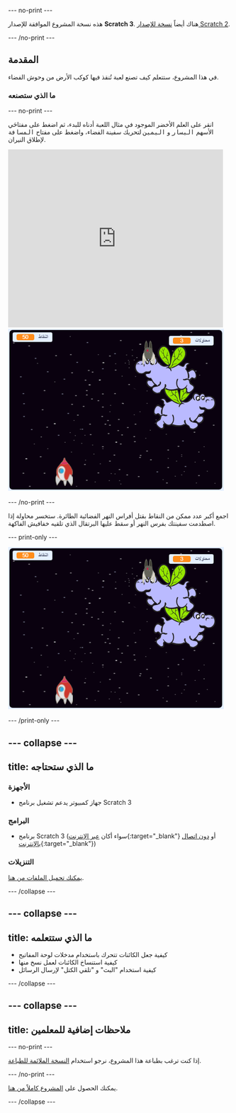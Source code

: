 --- no-print ---

هذه نسخة المشروع الموافقة للإصدار **Scratch 3**. هناك أيضاً [نسخة للإصدار Scratch 2](https://projects.raspberrypi.org/ar-SA/projects/clone-wars-scratch2).

--- /no-print ---

## المقدمة

في هذا المشروع، ستتعلم كيف تصنع لعبة تُنقذ فيها كوكب الأرض من وحوش الفضاء.

### ما الذي ستصنعه

--- no-print ---

انقر على العلم الأخضر الموجود في مثال اللعبة أدناه للبدء، ثم اضغط على مفتاحَي الأسهم <kbd>اليسار</kbd> و <kbd>اليمين</kbd> لتحريك سفينة الفضاء، واضغط على مفتاح <kbd>المسافة</kbd> لإطلاق النيران.

<div class="scratch-preview">
  <iframe allowtransparency="true" width="485" height="402" src="https://scratch.mit.edu/projects/embed/380174626/?autostart=false" frameborder="0" scrolling="no"></iframe>
  <img src="images/showcase.png">
</div>

--- /no-print ---

اجمع أكبر عدد ممكن من النقاط بقتل أفراس النهر الفضائية الطائرة. ستخسر محاولة إذا اصطدمت سفينتك بفرس النهر أو سقط عليها البرتقال الذي تلقيه خفافيش الفاكهة.

--- print-only ---

![الوصف](images/showcase.png)

--- /print-only ---

--- collapse ---
---
title: ما الذي ستحتاجه
---

### الأجهزة

+ جهاز كمبيوتر يدعم تشغيل برنامج Scratch 3

### البرامج

+ برنامج Scratch 3 (سواء أكان [عبر الإنترنت](https://rpf.io/scratchon){:target="_blank"} أو [دون اتصال بالإنترنت](https://rpf.io/scratchoff){:target="_blank"})

### التنزيلات

[يمكنك تحميل الملفات من هنا](https://rpf.io/p/ar-SA/clone-wars-go).

--- /collapse ---

--- collapse ---
---
title: ما الذي ستتعلمه
---

+ كيفية جعل الكائنات تتحرك باستخدام مدخلات لوحة المفاتيح
+ كيفية استنساخ الكائنات لعمل نسخ منها
+ كيفية استخدام "البث" و "تلقي الكتل" لإرسال الرسائل

--- /collapse ---

--- collapse ---
---
title: ملاحظات إضافية للمعلمين
---

--- no-print ---

إذا كنت ترغب بطباعة هذا المشروع، نرجو استخدام [النسخة الملائمة للطباعة](https://projects.raspberrypi.org/ar-SA/projects/clone-wars/print).

--- /no-print ---

يمكنك الحصول على [المشروع كاملاً من هنا](https://rpf.io/p/ar-SA/clone-wars-get).

--- /collapse ---